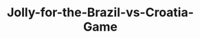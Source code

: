 ---
layout: blog
title: Jolly-for-the-Brazil-vs-Croatia-Game
category: blog
lat: 47.66891
lng: -122.38485
altitude: 21.43
image: https://s3-us-west-2.amazonaws.com/worldcup14/2014-06-12 15:39:30 PDT.jpg
---